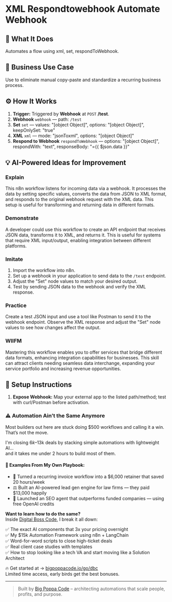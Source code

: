 # XML Respondtowebhook Automate Webhook
## 🚀 What It Does
Automates a flow using xml, set, respondToWebhook.

## 💼 Business Use Case
Use to eliminate manual copy-paste and standardize a recurring business process.

## ⚙️ How It Works
1. **Trigger:** Triggered by **Webhook** at `POST` **/test**.
2. **Webhook** `webhook` — path: `/test`
3. **Set** `set` — values: "[object Object]", options: "[object Object]", keepOnlySet: "true"
4. **XML** `xml` — mode: "jsonToxml", options: "[object Object]"
5. **Respond to Webhook** `respondToWebhook` — options: "[object Object]", respondWith: "text", responseBody: "={{ $json.data }}"

## 💡 AI-Powered Ideas for Improvement
### Explain
This n8n workflow listens for incoming data via a webhook. It processes the data by setting specific values, converts the data from JSON to XML format, and responds to the original webhook request with the XML data. This setup is useful for transforming and returning data in different formats.

### Demonstrate
A developer could use this workflow to create an API endpoint that receives JSON data, transforms it to XML, and returns it. This is useful for systems that require XML input/output, enabling integration between different platforms.

### Imitate
1. Import the workflow into n8n.
2. Set up a webhook in your application to send data to the `/test` endpoint.
3. Adjust the "Set" node values to match your desired output.
4. Test by sending JSON data to the webhook and verify the XML response.

### Practice
Create a test JSON input and use a tool like Postman to send it to the webhook endpoint. Observe the XML response and adjust the "Set" node values to see how changes affect the output.

### WIIFM
Mastering this workflow enables you to offer services that bridge different data formats, enhancing integration capabilities for businesses. This skill can attract clients needing seamless data interchange, expanding your service portfolio and increasing revenue opportunities.

## 🔧 Setup Instructions
1. **Expose Webhook:** Map your external app to the listed path/method; test with curl/Postman before activation.

### ⚠️ Automation Ain’t the Same Anymore

Most builders out here are stuck doing $500 workflows and calling it a win.  
That’s not the move.  

I'm closing $6k–$13k deals by stacking simple automations with lightweight AI...  
and it takes me under 2 hours to build most of them.

#### 🧠 Examples From My Own Playbook:
- 🔁 Turned a recurring invoice workflow into a $6,000 retainer that saved 20 hours/week  
- ⚖️ Built an AI-powered lead gen engine for law firms — they paid $13,000 happily  
- 🚀 Launched an SEO agent that outperforms funded companies — using free OpenAI credits  

**Want to learn how to do the same?**  
Inside [Digital Boss Code](https://bigpoppacode.io/go/dbc), I break it all down:

✅ The exact AI components that 3x your pricing overnight  
✅ My $15k Automation Framework using n8n + LangChain  
✅ Word-for-word scripts to close high-ticket deals  
✅ Real client case studies with templates  
✅ How to stop looking like a tech VA and start moving like a Solution Architect  

🔥 Get started at → [bigpoppacode.io/go/dbc](https://bigpoppacode.io/go/dbc)  
Limited time access, early birds get the best bonuses.

---
> Built by [Big Poppa Code](https://bigpoppacode.io) – architecting automations that scale people, profits, and purpose.
